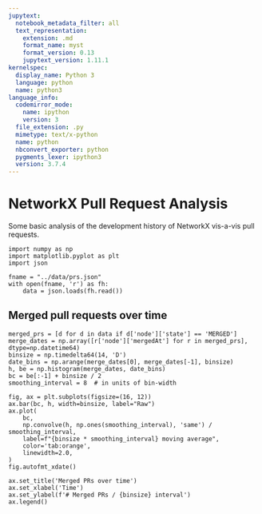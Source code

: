 ```yaml
---
jupytext:
  notebook_metadata_filter: all
  text_representation:
    extension: .md
    format_name: myst
    format_version: 0.13
    jupytext_version: 1.11.1
kernelspec:
  display_name: Python 3
  language: python
  name: python3
language_info:
  codemirror_mode:
    name: ipython
    version: 3
  file_extension: .py
  mimetype: text/x-python
  name: python
  nbconvert_exporter: python
  pygments_lexer: ipython3
  version: 3.7.4
---
```


# NetworkX Pull Request Analysis

Some basic analysis of the development history of NetworkX vis-a-vis pull
requests.

```{code-cell}
import numpy as np
import matplotlib.pyplot as plt
import json

fname = "../data/prs.json"
with open(fname, 'r') as fh:
    data = json.loads(fh.read())
```

## Merged pull requests over time

```{code-cell}
merged_prs = [d for d in data if d['node']['state'] == 'MERGED']
merge_dates = np.array([r['node']['mergedAt'] for r in merged_prs], dtype=np.datetime64)
binsize = np.timedelta64(14, 'D')
date_bins = np.arange(merge_dates[0], merge_dates[-1], binsize)
h, be = np.histogram(merge_dates, date_bins)
bc = be[:-1] + binsize / 2
smoothing_interval = 8  # in units of bin-width
```

```{code-cell}
fig, ax = plt.subplots(figsize=(16, 12))
ax.bar(bc, h, width=binsize, label="Raw")
ax.plot(
    bc,
    np.convolve(h, np.ones(smoothing_interval), 'same') / smoothing_interval,
    label=f"{binsize * smoothing_interval} moving average",
    color='tab:orange',
    linewidth=2.0,
)
fig.autofmt_xdate()

ax.set_title('Merged PRs over time')
ax.set_xlabel('Time')
ax.set_ylabel(f'# Merged PRs / {binsize} interval')
ax.legend()
```
